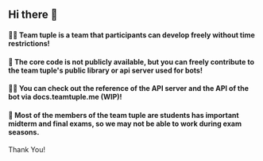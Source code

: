 ## Hi there 👋


#### 🙋‍♀️ Team tuple is a team that participants can develop freely without time restrictions!
#### 🌈 The core code is not publicly available, but you can freely contribute to the team tuple's public library or api server used for bots!
#### 👩‍💻 You can check out the reference of the API server and the API of the bot via docs.teamtuple.me (WIP)!
#### 🍿 Most of the members of the team tuple are students has important midterm and final exams, so we may not be able to work during exam seasons.

Thank You!
